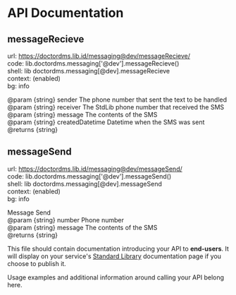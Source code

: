 # API Documentation

messageRecieve
--------------
url:      https://doctordms.lib.id/messaging@dev/messageRecieve/  
code:     lib.doctordms.messaging['@dev'].messageRecieve()  
shell:    lib doctordms.messaging[@dev].messageRecieve  
context:  (enabled)  
bg:       info  

  @param {string} sender The phone number that sent the text to be handled  
  @param {string} receiver The StdLib phone number that received the SMS  
  @param {string} message The contents of the SMS  
  @param {string} createdDatetime Datetime when the SMS was sent  
  @returns {string}  

messageSend
-----------
url:      https://doctordms.lib.id/messaging@dev/messageSend/  
code:     lib.doctordms.messaging['@dev'].messageSend()  
shell:    lib doctordms.messaging[@dev].messageSend  
context:  (enabled)  
bg:       info  

  Message Send  
  @param {string} number Phone number  
  @param {string} message The contents of the SMS  
  @returns {string}  

This file should contain documentation introducing your API to **end-users**.
It will display on your service's [Standard Library](https://stdlib.com/)
documentation page if you choose to publish it.

Usage examples and additional information around calling your API belong here.